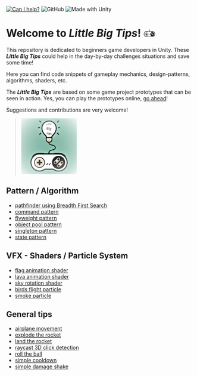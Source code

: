 [![Can I help?](https://img.shields.io/badge/Can%20I-help%3F-blue?style=for-the-badge)](https://alissin.github.io)
![GitHub](https://img.shields.io/github/license/alissin/little-big-tips?style=for-the-badge&color=brightgreen)
![Made with Unity](https://img.shields.io/badge/Made%20with-Unity-lightgrey?style=for-the-badge&logo=unity&color=black)

# Welcome to _**Little Big Tips**_! ![Joystick](https://raw.githubusercontent.com/alissin/alissin.github.io/master/images/joystick.png)

This repository is dedicated to beginners game developers in Unity. These _**Little Big Tips**_ could help in the day-by-day challenges situations and save some time!

Here you can find code snippets of gameplay mechanics, design-patterns, algorithms, shaders, etc.

The _**Little Big Tips**_ are based on some game project prototypes that can be seen in action. Yes, you can play the prototypes online, [go ahead](https://simmer.io/@alissin)!

Suggestions and contributions are very welcome!

> ![Logo](https://raw.githubusercontent.com/alissin/alissin.github.io/master/images/logo.png)

## Pattern / Algorithm

* [pathfinder using Breadth First Search](./_pattern-algorithm/breadth-first-search)
* [command pattern](./_pattern-algorithm/command)
* [flyweight pattern](./_pattern-algorithm/flyweight)
* [object pool pattern](./_pattern-algorithm/object-pool)
* [singleton pattern](./_pattern-algorithm/singleton)
* [state pattern](./_pattern-algorithm/state)

## VFX - Shaders / Particle System

* [flag animation shader](./_vfx/flag-animation-shader)
* [lava animation shader](./_vfx/lava-animation-shader)
* [sky rotation shader](./_vfx/sky-rotation-shader)
* [birds flight particle](./_vfx/birds-flight-particle)
* [smoke particle](./_vfx/smoke-particle)

## General tips

* [airplane movement](./airplane-movement)
* [explode the rocket](./explode-the-rocket)
* [land the rocket](./land-the-rocket)
* [raycast 3D click detection](./raycast-3D-click-detection)
* [roll the ball](./roll-the-ball)
* [simple cooldown](./simple-cooldown)
* [simple damage shake](./simple-damage-shake)